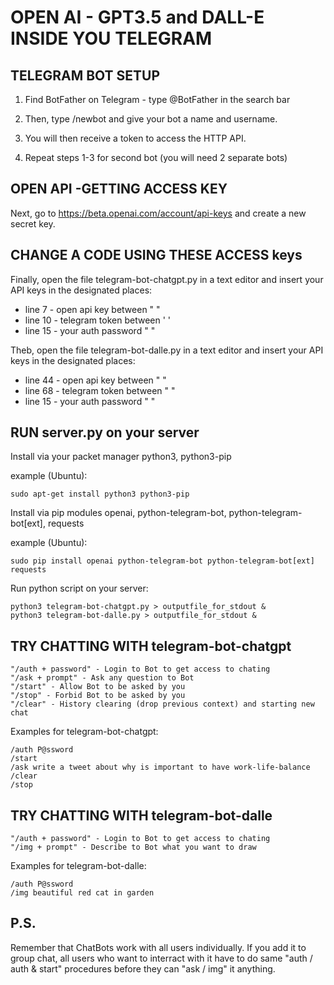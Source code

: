 # OPEN AI - GPT3.5 and DALL-E INSIDE YOU TELEGRAM

## TELEGRAM BOT SETUP

1. Find BotFather on Telegram - type @BotFather in the search bar

2. Then, type /newbot and give your bot a name and username.

3. You will then receive a token to access the HTTP API.

4. Repeat steps 1-3 for second bot (you will need 2 separate bots)


## OPEN API -GETTING ACCESS KEY
Next, go to https://beta.openai.com/account/api-keys and create a new secret key. 


## CHANGE A CODE USING THESE ACCESS keys
Finally, open the file telegram-bot-chatgpt.py in a text editor and insert your API keys in the designated places:
 - line 7 - open api key between " "
 - line 10 - telegram token between ' '
 - line 15 - your auth password " "
 
Theb, open the file telegram-bot-dalle.py in a text editor and insert your API keys in the designated places:
 - line 44 - open api key between " "
 - line 68 - telegram token between " "
 - line 15 - your auth password " "
 
## RUN server.py on your server

Install via your packet manager python3, python3-pip

example (Ubuntu):
```
sudo apt-get install python3 python3-pip
```
Install via pip modules openai, python-telegram-bot, python-telegram-bot[ext], requests

example (Ubuntu):
```
sudo pip install openai python-telegram-bot python-telegram-bot[ext] requests
```
Run python script on your server:

    python3 telegram-bot-chatgpt.py > outputfile_for_stdout &
    python3 telegram-bot-dalle.py > outputfile_for_stdout &

## TRY CHATTING WITH telegram-bot-chatgpt
    "/auth + password" - Login to Bot to get access to chating
    "/ask + prompt" - Ask any question to Bot
    "/start" - Allow Bot to be asked by you
    "/stop" - Forbid Bot to be asked by you
    "/clear" - History clearing (drop previous context) and starting new chat
    
Examples for telegram-bot-chatgpt:
```
/auth P@ssword
/start
/ask write a tweet about why is important to have work-life-balance
/clear
/stop
```
## TRY CHATTING WITH telegram-bot-dalle
    "/auth + password" - Login to Bot to get access to chating
    "/img + prompt" - Describe to Bot what you want to draw
    
Examples for telegram-bot-dalle:
```
/auth P@ssword
/img beautiful red cat in garden
```
## P.S.
Remember that ChatBots work with all users individually. If you add it to group chat, all users who want to interract with it have to do same "auth / auth & start" procedures before they can "ask / img" it anything.
